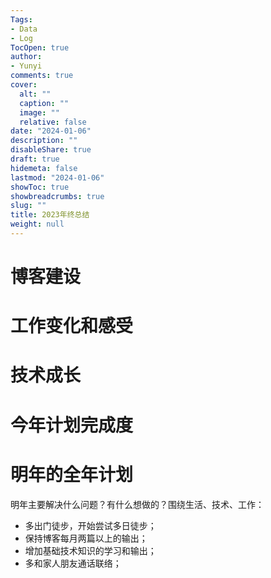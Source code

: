 ```yaml
---
Tags:
- Data
- Log
TocOpen: true
author:
- Yunyi
comments: true
cover:
  alt: ""
  caption: ""
  image: ""
  relative: false
date: "2024-01-06"
description: ""
disableShare: true
draft: true
hidemeta: false
lastmod: "2024-01-06"
showToc: true
showbreadcrumbs: true
slug: ""
title: 2023年终总结
weight: null
---
```


<!---
参考：https://imcbc.cn/202212/2022-summary/
-->

# 博客建设

# 工作变化和感受

# 技术成长

# 今年计划完成度

# 明年的全年计划

明年主要解决什么问题？有什么想做的？围绕生活、技术、工作：

- 多出门徒步，开始尝试多日徒步；
- 保持博客每月两篇以上的输出；
- 增加基础技术知识的学习和输出；
- 多和家人朋友通话联络；